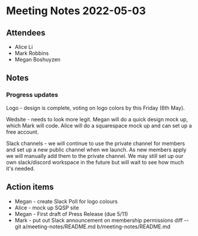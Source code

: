 # Meeting Notes 2022-05-03

## Attendees

- Alice Li
- Mark Robbins
- Megan Boshuyzen

## Notes

### Progress updates
Logo - design is complete, voting on logo colors by this Friday (6th May).

Wedsite - needs to look more legit. Megan will do a quick design mock up, which Mark will code. Alice will do a squarespace mock up and can set up a free account. 

Slack channels - we will continue to use the private channel for members and set up a new public channel when we launch.  As new members apply we will manually add them to the private channel.  We may still set up our own slack/discord workspace in the future but will wait to see how much it's needed. 


## Action items
- Megan - create Slack Poll for logo colours
- Alice - mock up SQSP site
- Megan - First draft of Press Release (due 5/11)
- Mark -  put out Slack announcement on membership permissions
diff --git a/meeting-notes/README.md b/meeting-notes/README.md

